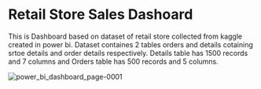 # Retail Store Sales Dashoard
This is Dashboard based on dataset of retail store collected from kaggle created in power bi.
Dataset containes 2 tables orders and details cotaining srtoe details and order details respectively.
Details table has 1500 records and 7 columns and Orders table has 500 records and 5 columns.

![power_bi_dashboard_page-0001](https://github.com/user-attachments/assets/fd098adf-164b-4da0-9f31-73868da5b672)
